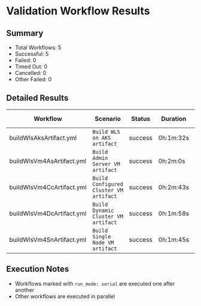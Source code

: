 # Validation Workflow Results

## Summary
- Total Workflows: 5
- Successful: 5
- Failed: 0
- Timed Out: 0
- Cancelled: 0
- Other Failed: 0

## Detailed Results

| Workflow | Scenario | Status | Duration | Run URL |
|----------|----------|---------|-----------|----------|
| buildWlsAksArtifact.yml | `Build WLS on AKS artifact` | success | 0h:1m:32s | [View Run](https://github.com/oracle/weblogic-azure/actions/runs/18767809984) |
| buildWlsVm4AsArtifact.yml | `Build Admin Server VM artifact` | success | 0h:2m:0s | [View Run](https://github.com/oracle/weblogic-azure/actions/runs/18767811681) |
| buildWlsVm4CcArtifact.yml | `Build Configured Cluster VM artifact` | success | 0h:2m:43s | [View Run](https://github.com/oracle/weblogic-azure/actions/runs/18767813242) |
| buildWlsVm4DcArtifact.yml | `Build Dynamic Cluster VM artifact` | success | 0h:1m:58s | [View Run](https://github.com/oracle/weblogic-azure/actions/runs/18767814793) |
| buildWlsVm4SnArtifact.yml | `Build Single Node VM artifact` | success | 0h:1m:45s | [View Run](https://github.com/oracle/weblogic-azure/actions/runs/18767816114) |


## Execution Notes
- Workflows marked with `run_mode: serial` are executed one after another
- Other workflows are executed in parallel
